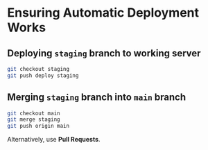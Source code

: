 # Ensuring Automatic Deployment Works

## Deploying `staging` branch to working server

```sh
git checkout staging
git push deploy staging
```

## Merging `staging` branch into `main` branch

```sh
git checkout main
git merge staging
git push origin main
```

Alternatively, use **Pull Requests**.